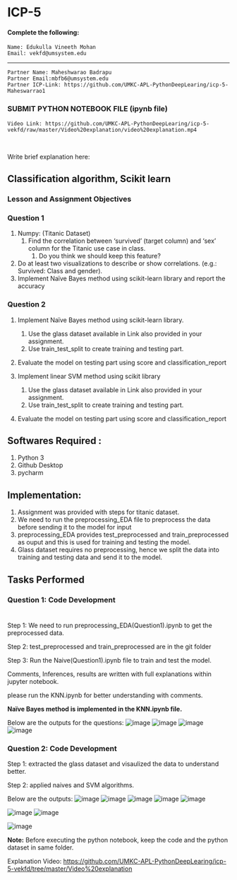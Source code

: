 # ICP-5

#### Complete the following:
```
Name: Edukulla Vineeth Mohan
Email: vekfd@umsystem.edu
```
---
```
Partner Name: Maheshwarao Badrapu
Partner Email:mbfb6@umsystem.edu
Partner ICP-Link: https://github.com/UMKC-APL-PythonDeepLearing/icp-5-Maheswarrao1
```
### SUBMIT PYTHON NOTEBOOK FILE (ipynb file)

```
Video Link: https://github.com/UMKC-APL-PythonDeepLearing/icp-5-vekfd/raw/master/Video%20explanation/video%20explanation.mp4
```
<br/>
 
Write brief explanation here:
##  Classification algorithm, Scikit learn
### Lesson and Assignment Objectives
### **Question 1**
1. Numpy: (Titanic Dataset)
    1. Find the correlation between ‘survived’ (target column) and ‘sex’ column for the Titanic use case in class.
        1. Do you think we should keep this feature?
2. Do at least two visualizations to describe or show correlations. (e.g.: Survived: Class and gender).
3. Implement Naïve Bayes method using scikit-learn library and report the accuracy  
### **Question 2**    
1. Implement Naïve Bayes method using scikit-learn library.
    1. Use the glass dataset available in Link also provided in your assignment.
    2. Use train_test_split to create training and testing part.
2. Evaluate the model on testing part using score and classification_report

1. Implement linear SVM method using scikit library
    1. Use the glass dataset available in Link also provided in your assignment.
    2. Use train_test_split to create training and testing part.
2. Evaluate the model on testing part using score and classification_report


## Softwares Required :
1. Python 3
2. Github Desktop
3. pycharm

## Implementation:
1. Assignment was provided with steps for titanic dataset.
2. We need to run the preprocessing_EDA file to preprocess the data before sending it to the model for input
3. preprocessing_EDA provides test_preprocessed and train_preprocessed as ouput and this is used for training and testing the model.
4. Glass dataset requires no preprocessing, hence we split the data into training and testing data and send it to the model.


## Tasks Performed
### **Question 1: Code Development**

# 
Step 1: We need to run preprocessing_EDA(Question1).ipynb to get the preprocessed data.

Step 2: test_preprocessed and train_preprocessed are in the git folder

Step 3: Run the Naive(Question1).ipynb file to train and test the model.

Comments, Inferences, results are written with full explanations within jupyter notebook.

please run the KNN.ipynb for better understanding with comments.

**Naïve Bayes method is implemented in the KNN.ipynb file.**


Below are the outputs for the questions:
![image](https://user-images.githubusercontent.com/78897209/134995890-c7352223-d1e1-4d6d-abf3-9ba489ff91d0.png)
![image](https://user-images.githubusercontent.com/78897209/134995958-f2f23cc7-e881-48d2-bedc-1e92d18a8979.png)
![image](https://user-images.githubusercontent.com/78897209/134996057-2b47c426-ed10-4a8f-92e3-341d4732a42a.png)
![image](https://user-images.githubusercontent.com/78897209/134996488-4e4bd677-56eb-4cc5-935c-18e29876a8a2.png)


### **Question 2: Code Development**

Step 1: extracted the glass dataset and visaulized the data to understand better.

Step  2: applied naives and SVM algorithms.

Below are the outputs:
![image](https://user-images.githubusercontent.com/78897209/134996744-0b1a47e0-267a-4a74-bcc2-a9ad6b31c363.png)
![image](https://user-images.githubusercontent.com/78897209/134996811-0f43a425-d4d7-46f7-83af-6b9088ccc0c0.png)
![image](https://user-images.githubusercontent.com/78897209/134996852-d42f2797-da11-4baf-935f-453aa5f96ac0.png)
![image](https://user-images.githubusercontent.com/78897209/134997123-a405b364-9579-410b-ad06-b370eb680126.png)
![image](https://user-images.githubusercontent.com/78897209/134997167-906e2e2c-b66c-4b11-b8c9-b1c5a24d5e0f.png)

![image](https://user-images.githubusercontent.com/78897209/134998356-cdb4fd6d-fe04-4ea2-b706-38fb351084f4.png)
![image](https://user-images.githubusercontent.com/78897209/134998377-dae31c7b-0b0d-439e-8932-8b5c6f2a484f.png)

![image](https://user-images.githubusercontent.com/78897209/134998405-fa92213d-3bf3-467d-9c56-875c5e498bb6.png)

**Note:** 
Before executing the python notebook, keep the code and the python dataset in same folder.

Explanation Video:
https://github.com/UMKC-APL-PythonDeepLearing/icp-5-vekfd/tree/master/Video%20explanation

